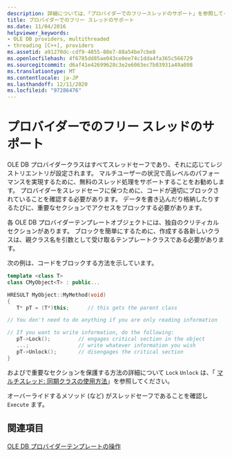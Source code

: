 ```yaml
---
description: 詳細については、「プロバイダーでのフリースレッドのサポート」を参照してください。
title: プロバイダーでのフリー スレッドのサポート
ms.date: 11/04/2016
helpviewer_keywords:
- OLE DB providers, multithreaded
- threading [C++], providers
ms.assetid: a91270dc-cdf9-4855-88e7-88a54be7cbe8
ms.openlocfilehash: 4f6785dd85ae043ce0ee74c1dda4fa365c566729
ms.sourcegitcommit: d6af41e42699628c3e2e6063ec7b03931a49a098
ms.translationtype: MT
ms.contentlocale: ja-JP
ms.lasthandoff: 12/11/2020
ms.locfileid: "97286476"
---
```

# <a name="supporting-free-threading-in-your-provider"></a>プロバイダーでのフリー スレッドのサポート

OLE DB プロバイダークラスはすべてスレッドセーフであり、それに応じてレジストリエントリが設定されます。 マルチユーザーの状況で高レベルのパフォーマンスを実現するために、無料のスレッド処理をサポートすることをお勧めします。 プロバイダーをスレッドセーフに保つために、コードが適切にブロックされていることを確認する必要があります。 データを書き込んだり格納したりするたびに、重要なセクションでアクセスをブロックする必要があります。

各 OLE DB プロバイダーテンプレートオブジェクトには、独自のクリティカルセクションがあります。 ブロックを簡単にするために、作成する各新しいクラスは、親クラス名を引数として受け取るテンプレートクラスである必要があります。

次の例は、コードをブロックする方法を示しています。

```cpp
template <class T>
class CMyObject<T> : public...

HRESULT MyObject::MyMethod(void)
{
   T* pT = (T*)this;      // this gets the parent class

// You don't need to do anything if you are only reading information

// If you want to write information, do the following:
   pT->Lock();         // engages critical section in the object
   ...;                // write whatever information you wish
   pT->Unlock();       // disengages the critical section
}
```

およびで重要なセクションを保護する方法の詳細について `Lock` `Unlock` は、「 [マルチスレッド: 同期クラスの使用方法](../../parallel/multithreading-how-to-use-the-synchronization-classes.md)」を参照してください。

オーバーライドするメソッド (など) がスレッドセーフであることを確認し `Execute` ます。

## <a name="see-also"></a>関連項目

[OLE DB プロバイダーテンプレートの操作](../../data/oledb/working-with-ole-db-provider-templates.md)
